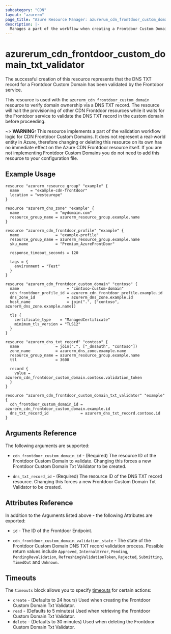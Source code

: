 ```yaml
---
subcategory: "CDN"
layout: "azurerm"
page_title: "Azure Resource Manager: azurerum_cdn_frontdoor_custom_domain_txt_validator"
description: |-
  Manages a part of the workflow when creating a Frontdoor Custom Domain.
---
```


# azurerum_cdn_frontdoor_custom_domain_txt_validator

The successful creation of this resource represents that the DNS TXT record for a Frontdoor Custom Domain has been validated by the Frontdoor service.

This resource is used with the `azurerm_cdn_frontdoor_custom_domain` resource to verify domain ownership via a DNS TXT record. The resource will halt the provisioning of other CDN Frontdoor resources while it waits for the Frontdoor service to validate the DNS TXT record in the custom domain before proceeding.

~> **WARNING:** This resource implements a part of the validation workflow logic for CDN Frontdoor Custom Domains. It does not represent a real-world entity in Azure, therefore changing or deleting this resource on its own has no immediate effect on the Azure CDN Frontdoor resource itself. If you are not implementing Frontdoor Custom Domains you do not need to add this resource to your configuration file.

## Example Usage

```hcl
resource "azurerm_resource_group" "example" {
  name     = "example-cdn-frontdoor"
  location = "westeurope"
}

resource "azurerm_dns_zone" "example" {
  name                = "mydomain.com"
  resource_group_name = azurerm_resource_group.example.name
}

resource "azurerm_cdn_frontdoor_profile" "example" {
  name                = "example-profile"
  resource_group_name = azurerm_resource_group.example.name
  sku_name            = "Premium_AzureFrontDoor"

  response_timeout_seconds = 120

  tags = {
    environment = "Test"
  }
}

resource "azurerm_cdn_frontdoor_custom_domain" "contoso" {
  name                     = "contoso-custom-domain"
  cdn_frontdoor_profile_id = azurerm_cdn_frontdoor_profile.example.id
  dns_zone_id              = azurerm_dns_zone.example.id
  host_name                = join(".", ["contoso", azurerm_dns_zone.example.name])

  tls {
    certificate_type    = "ManagedCertificate"
    minimum_tls_version = "TLS12"
  }
}

resource "azurerm_dns_txt_record" "contoso" {
  name                = join(".", ["_dnsauth", "contoso"])
  zone_name           = azurerm_dns_zone.example.name
  resource_group_name = azurerm_resource_group.example.name
  ttl                 = 3600

  record {
    value = azurerm_cdn_frontdoor_custom_domain.contoso.validation_token
  }
}

resource "azurerm_cdn_frontdoor_custom_domain_txt_validator" "example" {
  cdn_frontdoor_custom_domain_id = azurerm_cdn_frontdoor_custom_domain.example.id
  dns_txt_record_id              = azurerm_dns_txt_record.contoso.id
}
```

## Arguments Reference

The following arguments are supported:

* `cdn_frontdoor_custom_domain_id` - (Required) The resource ID of the Frontdoor Custom Domain to validate. Changing this forces a new Frontdoor Custom Domain Txt Validator to be created.

* `dns_txt_record_id` - (Required) The resource ID of the DNS TXT record resource. Changing this forces a new Frontdoor Custom Domain Txt Validator to be created.

## Attributes Reference

In addition to the Arguments listed above - the following Attributes are exported:

* `id` - The ID of the Frontdoor Endpoint.

* `cdn_frontdoor_custom_domain_validation_state` - The state of the Frontdoor Custom Domain DNS TXT record validation process. Possible return values include `Approved`, `InternalError`, `Pending`, `PendingRevalidation`, `RefreshingValidationToken`, `Rejected`, `Submitting`, `TimedOut` and `Unknown`.

## Timeouts

The `timeouts` block allows you to specify [timeouts](https://www.terraform.io/docs/configuration/resources.html#timeouts) for certain actions:

* `create` - (Defaults to 24 hours) Used when creating the Frontdoor Custom Domain Txt Validator.
* `read` - (Defaults to 5 minutes) Used when retrieving the Frontdoor Custom Domain Txt Validator.
* `delete` - (Defaults to 30 minutes) Used when deleting the Frontdoor Custom Domain Txt Validator.
